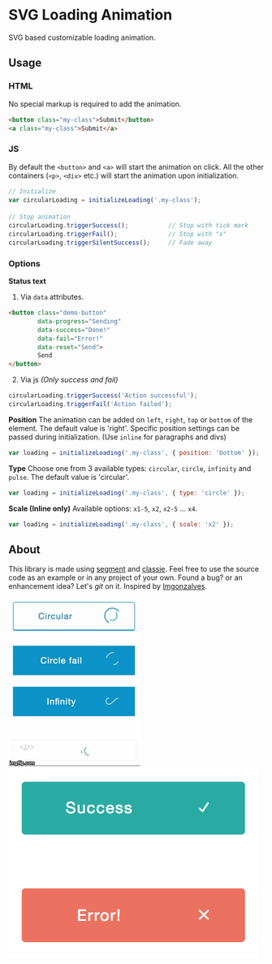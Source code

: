 # SVG Loading Animation
SVG based customizable loading animation.


## Usage
### HTML
No special markup is required to add the animation. 
```html
<button class="my-class">Submit</button>
<a class="my-class">Submit</a>
```
### JS
By default the `<button>` and `<a>` will start the animation on click. All the other containers (`<p>`, `<div>` etc.) will start the animation upon initialization.
```js
// Initialize
var circularLoading = initializeLoading('.my-class');

// Stop animation
circularLoading.triggerSuccess();           // Stop with tick mark
circularLoading.triggerFail();              // Stop with "x"
circularLoading.triggerSilentSuccess();     // Fade away
```
### Options
**Status text**
1) Via `data` attributes.

```html
<button class="demo-button"
        data-progress="Sending"
        data-success="Done!"
        data-fail="Error!"
        data-reset="Send">
        Send
</button>
```
2) Via js _(Only success and fail)_
```javascript
circularLoading.triggerSuccess('Action successful');
circularLoading.triggerFail('Action failed');
```

**Position**
The animation can be added on `left`, `right`, `top` or `bottom` of the element. The default value is 'right'. Specific position settings can be passed during initialization.
(Use `inline` for paragraphs and divs)

```javascript
var loading = initializeLoading('.my-class', { position: 'bottom' });
```

**Type**
Choose one from 3 available types: `circular`, `circle`, `infinity` and `pulse`. The default value is 'circular'.

```javascript
var loading = initializeLoading('.my-class', { type: 'circle' });
```

**Scale (Inline only)**
Available options: `x1-5`, `x2`, `x2-5` ... `x4`.

```javascript
var loading = initializeLoading('.my-class', { scale: 'x2' });
```

## About
This library is made using [segment](https://lmgonzalves.github.io/segment/) and [classie](https://github.com/desandro/classie). Feel free to use the source code as an example or in any project of your own. 
Found a bug? or an enhancement idea?  Let's _git_ on it.
Inspired by [lmgonzalves](https://x-team.com/blog/creating-loading-buttons-svg-segment/).

![Loading gif](/demo-loading.gif?raw=true)
![Loading sample](/demo-sample.png?raw=true)